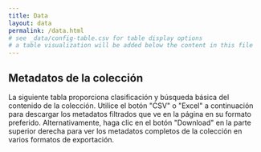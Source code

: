 ```yaml
---
title: Data
layout: data
permalink: /data.html
# see _data/config-table.csv for table display options
# a table visualization will be added below the content in this file
---
```


## Metadatos de la colección

La siguiente tabla proporciona clasificación y búsqueda básica del contenido de la colección. 
Utilice el botón "CSV" o "Excel" a continuación para descargar los metadatos filtrados que ve en la página en su formato preferido. 
Alternativamente, haga clic en el botón "Download" en la parte superior derecha para ver los metadatos completos de la colección en varios formatos de exportación.

